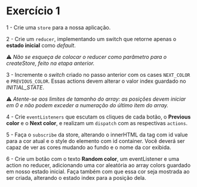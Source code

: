 # Exercício 1

1 - Crie uma `store` para a nossa aplicação.

2 - Crie um `reducer`, implementando um switch que retorne apenas o **estado inicial** como *default*.

⚠️ *Não se esqueça de colocar o reducer como parâmetro para o createStore, feito na etapa anterior.*

3 - Incremente o *switch* criado no passo anterior com os cases `NEXT_COLOR` e `PREVIOUS_COLOR`. Essas actions devem alterar o valor index guardado no *INITIAL_STATE*.

⚠️ *Atente-se aos limites de tamanho do array: as posições devem iniciar em 0 e não podem exceder a numeração do último item do array.*

4 - Crie `eventListeners` que escutam os cliques de cada botão, o **Previous color** e o **Next color**, e realizam um `dispatch` com as respectivas `actions`.

5 - Faça o `subscribe` da store, alterando o innerHTML da tag com id value para a cor atual e o style do elemento com id container. Você deverá ser capaz de ver as cores mudando ao fundo e o nome da cor exibida.

6 - Crie um botão com o texto **Random color**, um eventListener e uma action no reducer, adicionando uma cor aleatória ao array colors guardado em nosso estado inicial. Faça também com que essa cor seja mostrada ao ser criada, alterando o estado index para a posição dela.

